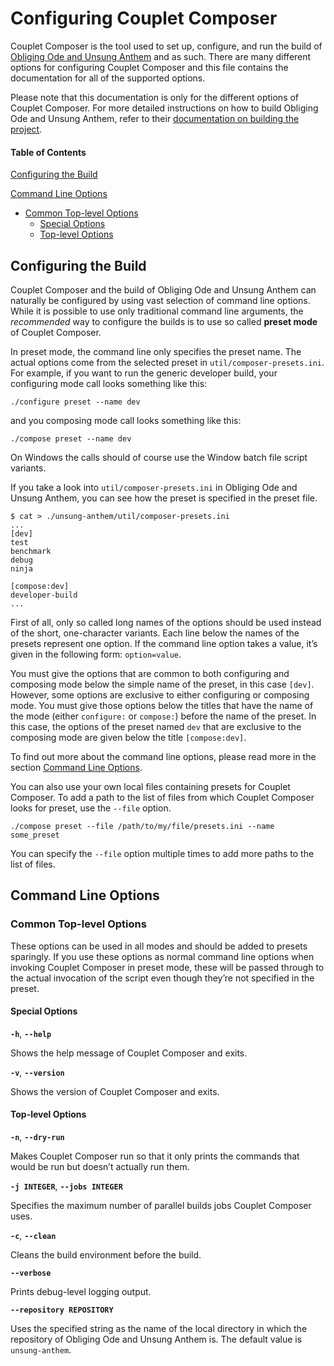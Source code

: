 # Configuring Couplet Composer

Couplet Composer is the tool used to set up, configure, and run the build of [Obliging Ode and Unsung Anthem](https://github.com/anttikivi/unsung-anthem) and as such. There are many different options for configuring Couplet Composer and this file contains the documentation for all of the supported options.

Please note that this documentation is only for the different options of Couplet Composer. For more detailed instructions on how to build Obliging Ode and Unsung Anthem, refer to their [documentation on building the project](https://github.com/anttikivi/unsung-anthem/blob/develop/docs/BUILDING.md).

#### Table of Contents

[Configuring the Build](#configuring-the-build)

[Command Line Options](#command-line-options)
- [Common Top-level Options](#common-top-level-options)
  - [Special Options](#special-options)
  - [Top-level Options](#top-level-options)

## Configuring the Build

Couplet Composer and the build of Obliging Ode and Unsung Anthem can naturally be configured by using vast selection of command line options. While it is possible to use only traditional command line arguments, the *recommended* way to configure the builds is to use so called **preset mode** of Couplet Composer.

In preset mode, the command line only specifies the preset name. The actual options come from the selected preset in `util/composer-presets.ini`. For example, if you want to run the generic developer build, your configuring mode call looks something like this:

    ./configure preset --name dev

and you composing mode call looks something like this:

    ./compose preset --name dev

On Windows the calls should of course use the Window batch file script variants.

If you take a look into `util/composer-presets.ini` in Obliging Ode and Unsung Anthem, you can see how the preset is specified in the preset file.

    $ cat > ./unsung-anthem/util/composer-presets.ini
    ...
    [dev]
    test
    benchmark
    debug
    ninja

    [compose:dev]
    developer-build
    ...

First of all, only so called long names of the options should be used instead of the short, one-character variants. Each line below the names of the presets represent one option. If the command line option takes a value, it’s given in the following form: `option=value`.

You must give the options that are common to both configuring and composing mode below the simple name of the preset, in this case `[dev]`. However, some options are exclusive to either configuring or composing mode. You must give those options below the titles that have the name of the mode (either `configure:` or `compose:`) before the name of the preset. In this case, the options of the preset named `dev` that are exclusive to the composing mode are given below the title `[compose:dev]`.

To find out more about the command line options, please read more in the section [Command Line Options](#command-line-options).

You can also use your own local files containing presets for Couplet Composer. To add a path to the list of files from which Couplet Composer looks for preset, use the `--file` option.

    ./compose preset --file /path/to/my/file/presets.ini --name some_preset

You can specify the `--file` option multiple times to add more paths to the list of files.

## Command Line Options

### Common Top-level Options

These options can be used in all modes and should be added to presets sparingly. If you use these options as normal command line options when invoking Couplet Composer in preset mode, these will be passed through to the actual invocation of the script even though they’re not specified in the preset.

#### Special Options

**`-h`**, **`--help`**

Shows the help message of Couplet Composer and exits.

**`-v`**, **`--version`**

Shows the version of Couplet Composer and exits.

#### Top-level Options

**`-n`**, **`--dry-run`**

Makes Couplet Composer run so that it only prints the commands that would be run but doesn’t actually run them.

**`-j INTEGER`**, **`--jobs INTEGER`**

Specifies the maximum number of parallel builds jobs Couplet Composer uses.

**`-c`**, **`--clean`**

Cleans the build environment before the build.

**`--verbose`**

Prints debug-level logging output.

**`--repository REPOSITORY`**

Uses the specified string as the name of the local directory in which the repository of Obliging Ode and Unsung Anthem is. The default value is `unsung-anthem`.
